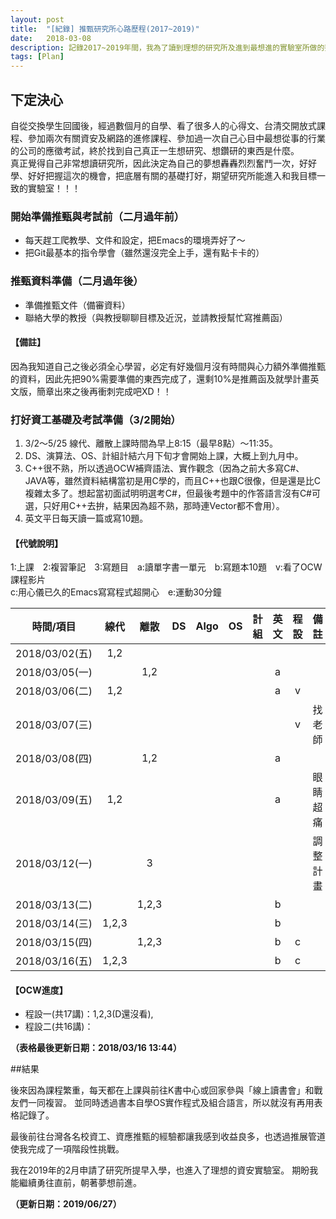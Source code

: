 ```yaml
---
layout: post
title:  "[紀錄] 推甄研究所心路歷程(2017~2019)"
date:   2018-03-08
description: 記錄2017~2019年間，我為了讀到理想的研究所及進到最想進的實驗室所做的努力。
tags: [Plan]
---
```


## 下定決心
自從交換學生回國後，經過數個月的自學、看了很多人的心得文、台清交開放式課程、參加兩次有關資安及網路的進修課程、參加過一次自己心目中最想從事的行業的公司的應徵考試，終於找到自己真正一生想研究、想鑽研的東西是什麼。<br/>
真正覺得自己非常想讀研究所，因此決定為自己的夢想轟轟烈烈奮鬥一次，好好學、好好把握這次的機會，把底層有關的基礎打好，期望研究所能進入和我目標一致的實驗室！！！

### 開始準備推甄與考試前（二月過年前）
* 每天趕工爬教學、文件和設定，把Emacs的環境弄好了～<br/>
* 把Git最基本的指令學會（雖然還沒完全上手，還有點卡卡的）<br/>

### 推甄資料準備（二月過年後）
* 準備推甄文件（備審資料）
* 聯絡大學的教授（與教授聊聊目標及近況，並請教授幫忙寫推薦函）

#### 【備註】
因為我知道自己之後必須全心學習，必定有好幾個月沒有時間與心力額外準備推甄的資料，因此先把90%需要準備的東西完成了，還剩10%是推薦函及就學計畫英文版，簡章出來之後再衝刺完成吧XD！！

### 打好資工基礎及考試準備（3/2開始）
<!--
乾淨的表格
| 時間/項目      | 線代 | 離散 | DS | 演算法 | OS | 計組計結 | 英文 | C/C++ | 備註 |
|----------------|------|------|----|--------|----|----------|------|-------|------|
| 2018/03/02(五) |      |      |    |        |    |          |      |       |      |
| 2018/03/05(一) |      |      |    |        |    |          |      |       |      |
| 2018/03/06(二) |      |      |    |        |    |          |      |       |      |
| 2018/03/07(三) |      |      |    |        |    |          |      |       |      |
| 2018/03/08(四) |      |      |    |        |    |          |      |       |      |
-->
1. 3/2～5/25 線代、離散上課時間為早上8:15（最早8點）～11:35。
2. DS、演算法、OS、計組計結六月下旬才會開始上課，大概上到九月中。
3. C++很不熟，所以透過OCW補齊語法、實作觀念（因為之前大多寫C#、JAVA等，雖然資料結構當初是用C學的，而且C++也跟C很像，但是還是比C複雜太多了。想起當初面試明明選考C#，但最後考題中的作答語言沒有C#可選，只好用C++去拚，結果因為超不熟，那時連Vector都不會用）。
4. 英文平日每天讀一篇或寫10題。

#### 【代號說明】
1:上課　2:複習筆記　3:寫題目　a:讀單字書一單元　b:寫題本10題　v:看了OCW課程影片<br/>
c:用心儀已久的Emacs寫寫程式超開心　e:運動30分鐘

| 時間/項目      | 線代 | 離散 | DS | Algo | OS | 計組 | 英文 | 程設 | 備註 |
|:--------------:|:----:|:----:|:---:|:---:|:---:|:----:|:----:|:-----:|:----:|
| 2018/03/02(五) |  1,2 |      |    |      |    |       |      |       |      |
| 2018/03/05(一) |      |  1,2 |    |      |    |       |   a  |       |      |
| 2018/03/06(二) |  1,2 |      |    |      |    |       |   a  |   v   |      |
| 2018/03/07(三) |      |      |    |      |    |       |      |   v   | 找老師 |
| 2018/03/08(四) |      |  1,2 |    |      |    |       |   a  |       |      |
| 2018/03/09(五) |  1,2 |      |    |      |    |       |   a  |       | 眼睛超痛 |
| 2018/03/12(一) |      |   3  |    |      |    |       |      |       | 調整計畫 |
| 2018/03/13(二) |      | 1,2,3 |    |      |    |       |   b  |       |      |
| 2018/03/14(三) | 1,2,3 |       |    |      |    |       |   b  |       |       |
| 2018/03/15(四) |      | 1,2,3 |    |      |    |       |   b  |   c   |       |
| 2018/03/16(五) | 1,2,3 |       |    |      |    |       |   b  |   c   |       |


#### 【OCW進度】
* 程設一(共17講)：1,2,3(D還沒看),
* 程設二(共16講)：

**（表格最後更新日期：2018/03/16 13:44）**


##結果

後來因為課程繁重，每天都在上課與前往K書中心或回家參與「線上讀書會」和戰友們一同複習。
並同時透過書本自學OS實作程式及組合語言，所以就沒有再用表格記錄了。

最後前往台灣各名校資工、資應推甄的經驗都讓我感到收益良多，也透過推展管道使我完成了一項階段性挑戰。

我在2019年的2月申請了研究所提早入學，也進入了理想的資安實驗室。
期盼我能繼續勇往直前，朝著夢想前進。

**（更新日期：2019/06/27）**